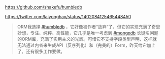 https://github.com/shakefu/humbledb

https://twitter.com/laiyonghao/status/1402084125465448450

> ORM我选择 [#humbledb](https://twitter.com/hashtag/humbledb?src=hashtag_click) ，它好像被作者“放弃”了，但它的实现充满了奇思妙想，专注、纯粹、高性能，它几乎是唯一考虑到 [#mongodb](https://twitter.com/hashtag/mongodb?src=hashtag_click) 长键名问题的ORM库，充满了实用主义的光辉。可惜它不支持字段类型声明，这样就无法通过内省来生成API（反序列化）和（完美的）Form，昨天给它加上了，还有很多工作要做。

